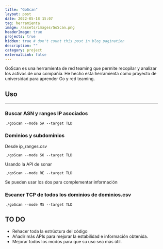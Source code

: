 ```yaml
---
title: "GoScan"
layout: post
date: 2022-05-18 15:07
tag: herramienta
image: /assets/images/GoScan.png
headerImage: true
projects: true
hidden: true # don't count this post in blog pagination
description: ""
category: project
externalLink: false
---
```


GoScan es una herramienta de red teaming que permite recopilar y analizar los activos de una compañía.
He hecho esta herramienta como proyecto de universidad para aprender Go y red teaming.

## Uso
---

### Buscar ASN y ranges IP asociados

```text
./goScan --mode SA --target TLD
```

### Dominios y subdominios

Desde ip_ranges.csv

```text
./goScan --mode SO --target TLD
```

Usando la API de sonar

```text
./goScan --mode RE --target TLD
```

Se pueden usar los dos para complementar información

### Escaner TCP de todos los dominios de dominios.csv

```text
./goScan --mode MS --target TLD
```

## TO DO

- Rehacer toda la estrúctura del código
- Añadir más APIs para mejorar la estabilidad e información obtenida.
- Mejorar todos los modos para que su uso sea más útil.
